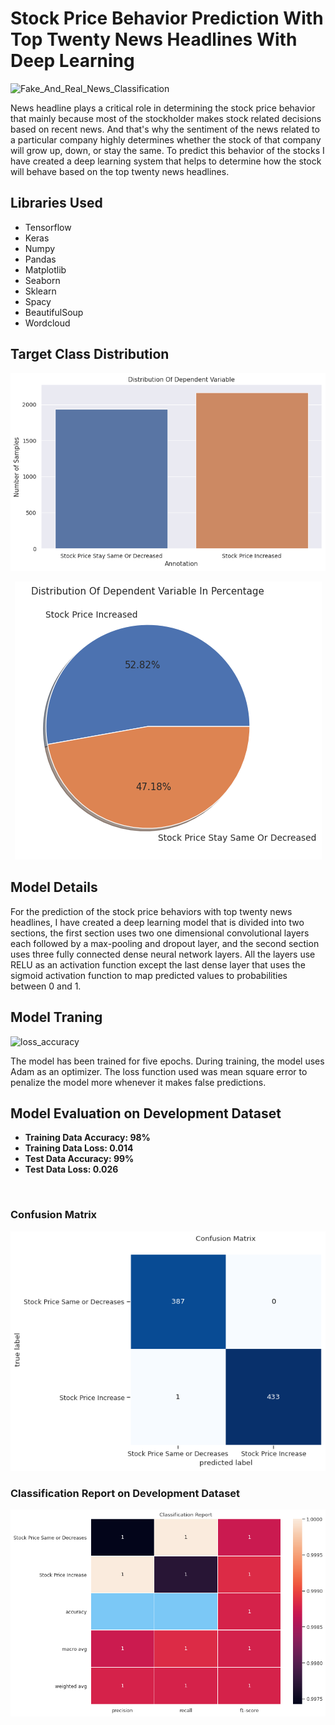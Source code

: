 # Stock Price Behavior Prediction With Top Twenty News Headlines With Deep Learning
<img src="https://www.thestreet.com/.image/t_share/MTcwMDkyODc4NDY5NTM5MTAy/stock-price-lead.jpg" alt="Fake_And_Real_News_Classification" width="970" height="510">
<p>News headline plays a critical role in determining the stock price behavior that mainly because most of the stockholder makes stock related decisions based on recent news. And that's why the sentiment of the news related to a particular company highly determines whether the stock of that company will grow up, down, or stay the same. To predict this behavior of the stocks I have created a deep learning system that helps to determine how the stock will behave based on the top twenty news headlines.</p>
<h2>Libraries Used</h2>
<ul>
  <li>Tensorflow</li>
  <li>Keras</li>
  <li>Numpy</li>
  <li>Pandas </li>
  <li>Matplotlib</li>
  <li>Seaborn</li>
  <li>Sklearn</li>
  <li>Spacy</li>
  <li>BeautifulSoup</li>
  <li>Wordcloud</li>
</ul>
<h2>Target Class Distribution</h2>
<img src="https://github.com/NavinBondade/Foretelling-The-Stock-Price-Behavior-With-Major-News-Headlines/blob/main/Graphs%20%26%20Pictures/Distribution%20Of%20Dependent%20Variable.png">
<br>
<p align="center"> 
<img src="https://github.com/NavinBondade/Foretelling-The-Stock-Price-Behavior-With-Major-News-Headlines/blob/main/Graphs%20%26%20Pictures/Distribution%20Of%20Dependent%20Variable%20In%20Percentage.png">
</p>    
<h2>Model Details</h2>
<p>For the prediction of the stock price behaviors with top twenty news headlines, I have created a deep learning model that is divided into two sections, the first section uses two one dimensional convolutional layers each followed by a max-pooling and dropout layer, and the second section uses three fully connected dense neural network layers. All the layers use RELU as an activation function except the last dense layer that uses the sigmoid activation function to map predicted values to probabilities between 0 and 1.</p>
<h2>Model Traning</h2>
<img src="https://github.com/NavinBondade/Foretelling-The-Stock-Price-Behavior-With-Major-News-Headlines/blob/main/Graphs%20%26%20Pictures/Loss%20and%20Accuracy%20Combine.jpg" alt="loss_accuracy">
<p>The model has been trained for five epochs. During training, the model uses Adam as an optimizer. The loss function used was mean square error to penalize the model more whenever it makes false predictions.</p>
<h2>Model Evaluation on Development Dataset</h2>
<ul>
  <li><b>Training Data Accuracy: 98%</b></li>
  <li><b>Training Data Loss: 0.014</b></li> 
  <li><b>Test Data Accuracy: 99%</b></li>
  <li><b>Test Data Loss: 0.026</b></li> 
</ul>
<br>
<h3>Confusion Matrix</h3>
<img src="https://github.com/NavinBondade/Foretelling-The-Stock-Price-Behavior-With-Major-News-Headlines/blob/main/Graphs%20%26%20Pictures/Confusion%20Matrix.png">
<h3>Classification Report on Development Dataset</h3>
<img src="https://github.com/NavinBondade/Foretelling-The-Stock-Price-Behavior-With-Major-News-Headlines/blob/main/Graphs%20%26%20Pictures/Classification%20Report.png">   
